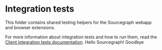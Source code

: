 # Integration tests

This folder contains shared testing helpers for the Sourcegraph webapp and browser extensions.

For more information about integration tests and how to run them, read the [Client integration tests documentation](https://docs-legacy.sourcegraph.com/dev/how-to/testing#client-integration-tests).
Hello Sourcegraph!
Goodbye
